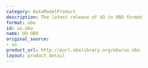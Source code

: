 ```yaml
---
category: DataModelProduct
description: The latest release of UO in OBO format
format: obo
id: uo.obo
name: UO OBO
original_source:
- uo
product_url: http://purl.obolibrary.org/obo/uo.obo
layout: product_detail
---
```

